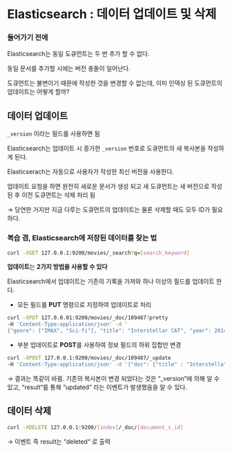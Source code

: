 # Elasticsearch : 데이터 업데이트 및 삭제


### 들어가기 전에

Elasticsearch는 동일 도큐먼트는 두 번 추가 할 수 없다.

동일 문서를 추가할 시에는 버전 충돌이 일어난다.

도큐먼트는 불변이기 때문에 작성한 것을 변경할 수 없는데, 이미 인덱싱 된 도큐먼트의 업데이트는 어떻게 할까?


## 데이터 업데이트

`_version` 이라는 필드를 사용하면 됨

Elasticsearch는 업데이트 시 증가한 `_version` 번호로 도큐먼트의 새 복사본을 작성하게 된다.

Elasticserach는 자동으로 사용자가 작성한 최신 버전을 사용한다.

업데이트 요청을 하면 완전히 새로운 문서가 생성 되고 새 도큐먼트는 새 버전으로 작성 된 후 이전 도큐먼트는 삭제 처리 됨

→ 당연한 거지만 지금 다루는 도큐먼트의 업데이트는 물론 삭제할 때도 모두 ID가 필요하다.


### 복습 겸, Elasticsearch에 저장된 데이터를 찾는 법

```bash
curl -XGET 127.0.0.1:9200/movies/_search?q=[search_keyword]
```

**업데이트**는 **2가지 방법을 사용할 수 있다**

Elasticsearch에서 업데이트는 기존의 기록을 가져와 하나 이상의 필드를 업데이트 한다.


- 모든 필드를 **PUT** 명령으로 지정하여 업데이트로 처리

```bash
curl -XPUT 127.0.0.01:9200/movies/_doc/109487?pretty 
-H 'Content-Type:application/json' -d ' 
{"genre": ["IMAX", "Sci-fi"], "title": "Interstellar CAT", "year": 2014 } '
```


- 부분 업데이트로 **POST**를 사용하여 정보 필드의 하위 집합만 변경

```bash
curl -XPOST 127.0.0.1:9200/movies/_doc/109487/_update 
-H 'Content-Type:application/json' -d '{"doc": {"title" : "Interstella" } } '
```

→ 결과는 똑같이 바뀜. 기존의 복사본이 변경 되었다는 것은 “_version“에 의해 알 수 있고, “result“를 통해 “updated“ 라는 이벤트가 발생했음을 알 수 있다.


## **데이터 삭제**

```bash
curl -XDELETE 127.0.0.1:9200/[index]/_doc/[document_s_id]
```

→ 이벤트 즉 result는 “deleted“ 로 출력

